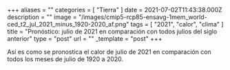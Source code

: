 +++
aliases = ""
categories = [ "Tierra" ]
date = 2021-07-02T11:43:38.000Z
description = ""
image = "/images/cmip5-rcp85-ensavg-1mem_world-ced_t2_jul_2021_minus_1920-2020_af.png"
tags = [ "2021", "calor", "clima" ]
title = "Pronóstico: julio de 2021 en comparación con todos julios del siglo anterior"
type = "post"
url = ""
_template = "post"
+++

Así es como se pronostica el calor de julio de 2021 en comparación con todos los meses de julio de 1920 a 2020.
